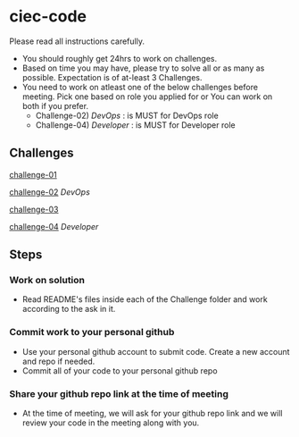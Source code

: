 # ciec-code

Please read all instructions carefully.

- You should roughly get 24hrs to work on challenges.
- Based on time you may have, please try to solve all or as many as possible. Expectation is of at-least 3 Challenges.
- You need to work on atleast one of the below challenges before meeting.  Pick one based on role you applied for or You can work on both if you prefer.
   - Challenge-02) *DevOps* : is MUST for DevOps role
   - Challenge-04) *Developer* : is MUST for Developer role
 

## Challenges
[challenge-01](challenge-01)

[challenge-02](challenge-02) *DevOps*

[challenge-03](challenge-03)

[challenge-04](challenge-04) *Developer*


## Steps
### Work on solution
- Read README's files inside each of the Challenge folder and work according to the ask in it.
### Commit work to your personal github
- Use your personal github account to submit code. Create a new account and repo if needed.
- Commit all of your code to your personal github repo
### Share your github repo link at the time of meeting 
- At the time of meeting, we will ask for your github repo link and we will review your code in the meeting along with you.

